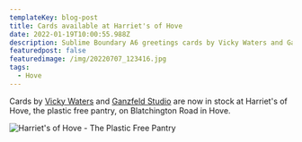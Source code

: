 ```yaml
---
templateKey: blog-post
title: Cards available at Harriet's of Hove
date: 2022-01-19T10:00:55.988Z
description: Sublime Boundary A6 greetings cards by Vicky Waters and Ganzfeld Studio
featuredpost: false
featuredimage: /img/20220707_123416.jpg
tags:
  - Hove
---
```

Cards by [Vicky Waters](https://www.harrietsofhove.com/product/sublime-boundary-greetings-cards-waters/) and [Ganzfeld Studio](https://www.harrietsofhove.com/product/sublime-boundary-greetings-cards/) are now in stock at Harriet's of Hove, the plastic free pantry, on Blatchington Road in Hove.

![Harriet's of Hove - The Plastic Free Pantry](/img/20220707_123416.jpg)